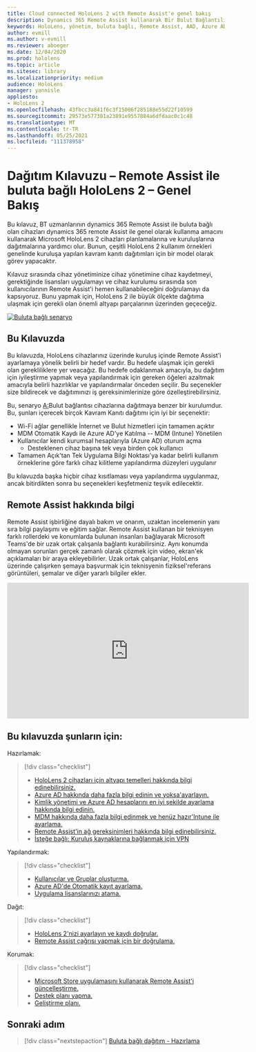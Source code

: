 ```yaml
---
title: Cloud connected HoloLens 2 with Remote Assist'e genel bakış
description: Dynamics 365 Remote Assist kullanarak Bir Bulut Bağlantılı ağ üzerinden HoloLens 2 cihazlarını kaydetmeyi öğrenin.
keywords: HoloLens, yönetim, buluta bağlı, Remote Assist, AAD, Azure AD, MDM, Mobil Cihaz Yönetimi
author: evmill
ms.author: v-evmill
ms.reviewer: aboeger
ms.date: 12/04/2020
ms.prod: hololens
ms.topic: article
ms.sitesec: library
ms.localizationpriority: medium
audience: HoloLens
manager: yannisle
appliesto:
- HoloLens 2
ms.openlocfilehash: 43fbcc3a841f6c3f15006f285188e55d22f10599
ms.sourcegitcommit: 29573e577381a23891e9557884a6dfdaac0c1c48
ms.translationtype: MT
ms.contentlocale: tr-TR
ms.lasthandoff: 05/25/2021
ms.locfileid: "111378958"
---
```

# <a name="deployment-guide--cloud-connected-hololens-2-with-remote-assist--overview"></a>Dağıtım Kılavuzu – Remote Assist ile buluta bağlı HoloLens 2 – Genel Bakış

Bu kılavuz, BT uzmanlarının dynamics 365 Remote Assist ile buluta bağlı olan cihazları dynamics 365 remote Assist ile genel olarak kullanma amacını kullanarak Microsoft HoloLens 2 cihazları planlamalarına ve kuruluşlarına dağıtmalarına yardımcı olur. Bunun, çeşitli HoloLens 2 kullanım örnekleri genelinde kuruluşa yapılan kavram kanıtı dağıtımları için bir model olarak görev yapacaktır.

Kılavuz sırasında cihaz yönetiminize cihaz yönetimine cihaz kaydetmeyi, gerektiğinde lisansları uygulamayı ve cihaz kurulumu sırasında son kullanıcılarının Remote Assist'i hemen kullanabileceğini doğrulamayı da kapsıyoruz. Bunu yapmak için, HoloLens 2 ile büyük ölçekte dağıtıma ulaşmak için gerekli olan önemli altyapı parçalarının üzerinden geçeceğiz.

[![Buluta bağlı senaryo ](./images/deployment-guides-revised-scenario-a.png)](./images/deployment-guides-revised-scenario-a.png#lightbox)
## <a name="in-this-guide"></a>Bu Kılavuzda

Bu kılavuzda, HoloLens cihazlarınız üzerinde kuruluş içinde Remote Assist'i ayarlamaya yönelik belirli bir hedef vardır. Bu hedefe ulaşmak için gerekli olan gerekliliklere yer veacağız. Bu hedefe odaklanmak amacıyla, bu dağıtım için iyileştirme yapmak veya yapılandırmak için gereken öğeleri azaltmak amacıyla belirli hazırlıklar ve yapılandırmalar önceden seçilir. Bu seçenekler size bildirecek ve dağıtımınızı iş gereksinimlerinize göre özelleştirebilirsiniz.

Bu, senaryo [A:](https://docs.microsoft.com/hololens/common-scenarios#scenario-a)Bulut bağlantısı cihazlarına dağıtmaya benzer bir kurulumdur. Bu, şunları içerecek birçok Kavram Kanıtı dağıtımı için iyi bir seçenektir:

- Wi-Fi ağlar genellikle İnternet ve Bulut hizmetleri için tamamen açıktır
- MDM Otomatik Kaydı ile Azure AD'ye Katılma -- MDM (Intune) Yönetilen
- Kullanıcılar kendi kurumsal hesaplarıyla (Azure AD) oturum açma
  - Desteklenen cihaz başına tek veya birden çok kullanıcı
- Tamamen Açık'tan Tek Uygulama Bilgi Noktası'ya kadar belirli kullanım örneklerine göre farklı cihaz kilitleme yapılandırma düzeyleri uygulanır



Bu kılavuzda başka hiçbir cihaz kısıtlaması veya yapılandırma uygulanmaz, ancak bitirdikten sonra bu seçenekleri keşfetmeniz teşvik edilecektir.

## <a name="learn-about-remote-assist"></a>Remote Assist hakkında bilgi

Remote Assist işbirliğine dayalı bakım ve onarım, uzaktan incelemenin yanı sıra bilgi paylaşımı ve eğitim sağlar. Remote Assist kullanan bir teknisyen farklı rollerdeki ve konumlarda bulunan insanları bağlayarak Microsoft Teams'de bir uzak ortak çalışanla bağlantı kurabilirsiniz. Aynı konumda olmayan sorunları gerçek zamanlı olarak çözmek için video, ekran&#39;ek açıklamaları bir araya ekleyebilirler. Uzak ortak çalışanlar, HoloLens üzerinde çalışırken şemaya başvurmak için teknisyenin fiziksel&#39;referans görüntüleri, şemalar ve diğer yararlı bilgiler ekler.

<iframe width="560" height="315" src="https://www.youtube.com/embed/d3YT8j0yYl0" frameborder="0" allow="accelerometer; autoplay; clipboard-write; encrypted-media; gyroscope; picture-in-picture" allowfullscreen></iframe>

## <a name="in-this-guide-you-will"></a>Bu kılavuzda şunların için:

Hazırlamak:

> [!div class="checklist"]
> - [HoloLens 2 cihazları için altyapı temelleri hakkında bilgi edinebilirsiniz.](hololens2-cloud-connected-prepare.md#infrastructure-essentials)
> - [Azure AD hakkında daha fazla bilgi edinin ve yoksa&#39;ayarlayın.](hololens2-cloud-connected-prepare.md#azure-active-directory)
> - [Kimlik yönetimi ve Azure AD hesaplarını en iyi şekilde ayarlama hakkında bilgi edinin.](hololens2-cloud-connected-prepare.md#identity-management)
> - [MDM hakkında daha fazla bilgi edinmek ve henüz hazır&#39;Intune ile ayarlama.](hololens2-cloud-connected-prepare.md#mobile-device-management)
> - [Remote Assist'in ağ gereksinimleri hakkında bilgi edinebilirsiniz.](hololens2-cloud-connected-prepare.md#network)
> - [İsteğe bağlı: Kuruluş kaynaklarına bağlanmak için VPN](/hololens2-cloud-connected-prepare.md#optional-connect-your-hololens-to-vpn)

Yapılandırmak:

> [!div class="checklist"]
> - [Kullanıcılar ve Gruplar oluşturma.](hololens2-cloud-connected-configure.md#azure-users-and-groups)
> - [Azure AD'de Otomatik kayıt ayarlama.](hololens2-cloud-connected-configure.md#auto-enrollment-on-hololens-2)
> - [Uygulama lisanslarınızı atama.](hololens2-cloud-connected-configure.md#application-licenses)

Dağıt:

> [!div class="checklist"]
> - [HoloLens 2'nizi ayarlayın ve kaydı doğrular.](hololens2-cloud-connected-deploy.md#enrollment-validation)
> - [Remote Assist çağrısı yapmak için bir doğrulama.](hololens2-cloud-connected-deploy.md#remote-assist-call-validation)

Korumak:

> [!div class="checklist"]
> - [Microsoft Store uygulamasını kullanarak Remote Assist'i güncelleştirme.](hololens2-cloud-connected-maintain.md#updates)
> - [Destek planı yapma.](hololens2-cloud-connected-maintain.md#support-plan)
> - [Geliştirme planı.](hololens2-cloud-connected-maintain.md#development-plan)

## <a name="next-step"></a>Sonraki adım

> [!div class="nextstepaction"]
> [Buluta bağlı dağıtım - Hazırlama](hololens2-cloud-connected-prepare.md)

